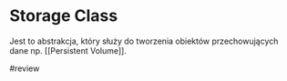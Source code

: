 # Storage Class

Jest to abstrakcja, który służy do tworzenia obiektów przechowujących dane np. [[Persistent Volume]].

#review 